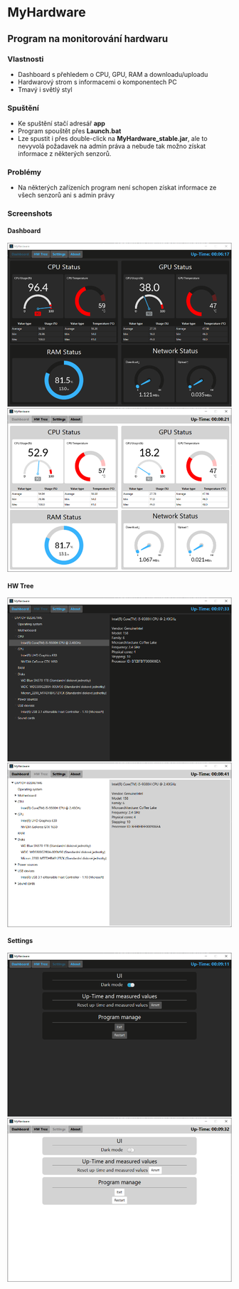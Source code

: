 # MyHardware
## Program na monitorování hardwaru
### Vlastnosti
* Dashboard s přehledem o CPU, GPU, RAM a downloadu/uploadu
* Hardwarový strom s informacemi o komponentech PC
* Tmavý i světlý styl
### Spuštění
* Ke spuštění stačí adresář **app**
* Program spouštět přes **Launch.bat**
* Lze spustit i přes double-click na **MyHardware_stable.jar**, ale to nevyvolá požadavek na admin práva a nebude tak možno získat informace z některých senzorů.
### Problémy
* Na některých zařízeních program není schopen získat informace ze všech senzorů ani s admin právy
### Screenshots
#### Dashboard
![Alt text](screenshots/dashboard_dark.PNG?raw=true "dashboard_dark")
![Alt text](screenshots/dashboard_light.PNG?raw=true "dashboard_light")
#### HW Tree
![Alt text](screenshots/hw_tree_dark.PNG?raw=true "hw_tree_dark")
![Alt text](screenshots/hw_tree_light.PNG?raw=true "hw_tree_light")
#### Settings
![Alt text](screenshots/settings_dark.PNG?raw=true "settings_dark")
![Alt text](screenshots/settings_light.PNG?raw=true "settings_light")